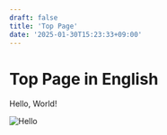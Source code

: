 ```yaml
---
draft: false
title: 'Top Page'
date: '2025-01-30T15:23:33+09:00'
---
```


# Top Page in English

<!-- ![Top](/images/common/top.png) -->

Hello, World!

![Hello](/images/en/hello.png)
